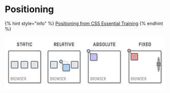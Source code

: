 # Positioning

{% hint style="info" %}
[Positioning from CSS Essential Training](https://www.linkedin.com/learning/css-essential-training-3/position?u=41913900)
{% endhint %}

![](../.gitbook/assets/css-positioning-schemes-790d5b.png)

